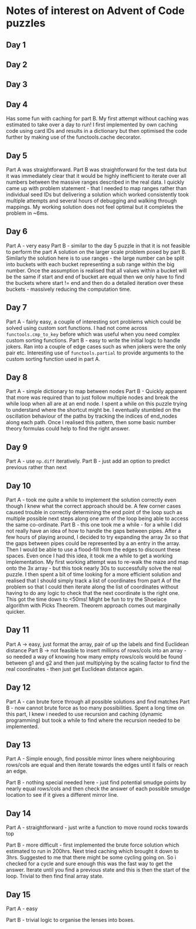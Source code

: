 # Notes of interest on Advent of Code puzzles

## Day 1

## Day 2

## Day 3

## Day 4

Has some fun with caching for part B. My first attempt without caching was estimated to take over a day to run!
I first implemented by own caching code using card IDs and results in a dictionary but then optimised the code
further by making use of the functools.cache decorator.

## Day 5

Part A was straightforward.
Part B was straightforward for the test data but it was immediately clear that it would be highly inefficient
to iterate over all numbers between the massive ranges described in the real data. I quickly came up with problem
statement - that I needed to map ranges rather than individual seed IDs but delivering a solution which worked
consistently took multiple attempts and several hours of debugging and walking through mappings. My working
solution does not feel optimal but it completes the problem in ~6ms.

## Day 6

Part A - very easy
Part B - similar to the day 5 puzzle in that it is not feasible to perform the part A solution on the larger scale
problem posed by part B. Similarly the solution here is to use ranges - the large number can be split into buckets
with each bucket representing a sub range within the big number. Once the assumption is realised that all values
within a bucket will be the same if start and end of bucket are equal then we only have to find the buckets where
start != end and then do a detailed iteration over these buckets - massively reducing the computation time.

## Day 7

Part A - fairly easy, a couple of interesting sort problems which could be solved using custom
sort functions. I had not come across `functools.cmp_to_key` before which was useful when you need
complex custom sorting functions.
Part B - easy to write the initial logic to handle jokers. Ran into a couple of edge cases such as when jokers
were the only pair etc. Interesting use of `functools.partial` to provide arguments to the custom sorting
function used in part A.

## Day 8

Part A - simple dictionary to map between nodes
Part B - Quickly apparent that more was required than to just follow multiple nodes and break the while loop when all
are at an end node. I spent a while on this puzzle trying to understand where the shortcut might be. I eventually
stumbled on the oscillation behaviour of the paths by tracking the indices of end_nodes along each path. Once I
realised this pattern, then some basic number theory formulas could help to find the right answer.

## Day 9

Part A - use `np.diff` iteratively.
Part B - just add an option to predict previous rather than next

## Day 10

Part A - took me quite a while to implement the solution correctly even though I knew what the correct approach should
be. A few corner cases caused trouble in correctly determining the end point of the loop such as multiple possible next
steps along one arm of the loop being able to access the same co-ordinate.
Part B - this one took me a while - for a while I did not really have an idea of how to handle the gaps between pipes.
After a few hours of playing around, I decided to try expanding the array 3x so that the gaps between pipes could
be represented by a an entry in the array. Then I would be able to use a flood-fill from the edges to discount these
spaces. Even once I had this idea, it took me a while to get a working implementation. My first working attempt was to
re-walk the maze and map onto the 3x array - but this took nearly 30s to successfully solve the real puzzle. I then
spent a bit of time looking for a more efficient solution and realised that I should simply track a list of coordinates
from part A of the problem so that I could then iterate along the list of coordinates without having to do any logic to
check that the next coordinate is the right one. This got the time down to \<50ms!
Might be fun to try the Shoelace algorithm with Picks Theorem.
Theorem approach comes out marginally quicker.

## Day 11

Part A -> easy, just format the array, pair of up the labels and find Euclidean distance
Part B -> not feasible to insert millions of rows/cols into an array - so needed a way of knowing how many
empty rows/cols would be found between g1 and g2 and then just multiplying by the scaling factor to find
the real coordinates - then just get Euclidean distance again.

## Day 12

Part A - can brute force through all possible solutions and find matches
Part B - now cannot brute force as too many possibilities. Spent a long time on this part,
I knew i needed to use recursion and caching (dynamic programming) but took a while to find
where the recursion needed to be implemented.

## Day 13

Part A - Simple enough, find possible mirror lines where neighbouring rows/cols are equal and then
iterate towards the edges until it fails or reach an edge.

Part B - nothing special needed here - just find potential smudge points by nearly equal rows/cols and then check
the answer of each possible smudge location to see if it gives a different mirror line.

## Day 14

Part A - straightforward - just write a function to move round rocks towards top

Part B - more difficult - first implemented the brute force solution which estimated to run in 200hrs.
Next tried caching which brought it down to 3hrs. Suggested to me that there might be some cycling going on. So i
checked for a cycle and sure enough this was the fast way to get the answer. Iterate until you find a previous state
and this is then the start of the loop. Trivial to then find final array state.

## Day 15

Part A - easy

Part B - trivial logic to organise the lenses into boxes.
